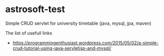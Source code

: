 # astrosoft-test
Simple CRUD servlet for university timetable (java, mysql, jpa, maven)

The list of usefull links
- https://programmingenthusiast.wordpress.com/2015/05/02/a-simple-crud-tutorial-using-java-servletjsp-and-mysql/
